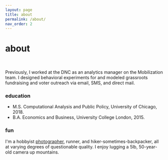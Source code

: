 ```yaml
---
layout: page
title: about
permalink: /about/
nav_order: 2
---
```


# about
<br/>

Previously, I worked at the DNC as an analytics manager on the Mobilization team. I designed behavioral experiments for and modeled grassroots fundraising and voter outreach via email, SMS, and direct mail.

### education
* M.S. Computational Analysis and Public Policy, University of Chicago, 2018.
* B.A. Economics and Business, University College London, 2015.

### fun
I'm a hobbyist [photographer](https://www.instagram.com/yuxitoo/), runner, and hiker-sometimes-backpacker, all at varying degrees of questionable quality.  I enjoy lugging a 5lb, 50-year-old camera up mountains.

